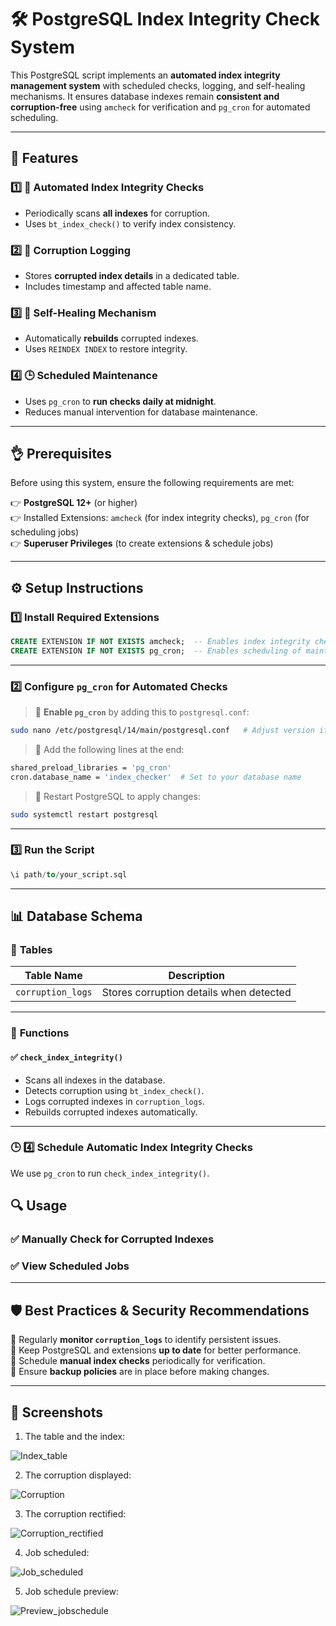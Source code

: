 # 🛠️ PostgreSQL Index Integrity Check System  

This PostgreSQL script implements an **automated index integrity management system** with scheduled checks, logging, and self-healing mechanisms. It ensures database indexes remain **consistent and corruption-free** using `amcheck` for verification and `pg_cron` for automated scheduling.  

---

## 🌟 Features  

### 1️⃣ 🏢 **Automated Index Integrity Checks**  
- Periodically scans **all indexes** for corruption.  
- Uses `bt_index_check()` to verify index consistency.  

### 2️⃣ 📝 **Corruption Logging**  
- Stores **corrupted index details** in a dedicated table.  
- Includes timestamp and affected table name.  

### 3️⃣ 🔄 **Self-Healing Mechanism**  
- Automatically **rebuilds** corrupted indexes.  
- Uses `REINDEX INDEX` to restore integrity.  

### 4️⃣ 🕒 **Scheduled Maintenance**  
- Uses `pg_cron` to **run checks daily at midnight**.  
- Reduces manual intervention for database maintenance.  

---

## 👌 Prerequisites  

Before using this system, ensure the following requirements are met:  

👉 **PostgreSQL 12+** (or higher)  
👉 Installed Extensions: `amcheck` (for index integrity checks), `pg_cron` (for scheduling jobs)  
👉 **Superuser Privileges** (to create extensions & schedule jobs)  

---

## ⚙️ Setup Instructions  

### **1️⃣ Install Required Extensions**  

```sql
CREATE EXTENSION IF NOT EXISTS amcheck;  -- Enables index integrity checks
CREATE EXTENSION IF NOT EXISTS pg_cron;  -- Enables scheduling of maintenance jobs
```

---

### **2️⃣ Configure `pg_cron` for Automated Checks**  

> 🔹 **Enable `pg_cron`** by adding this to `postgresql.conf`:  
```bash
sudo nano /etc/postgresql/14/main/postgresql.conf   # Adjust version if needed
```
> 🔹 Add the following lines at the end:  
```bash
shared_preload_libraries = 'pg_cron'
cron.database_name = 'index_checker'  # Set to your database name
```
> 🔹 Restart PostgreSQL to apply changes:  
```bash
sudo systemctl restart postgresql
```

---

### **3️⃣ Run the Script**  

```sql
\i path/to/your_script.sql
```

---

## 📊 Database Schema  

### 📝 **Tables**  

| Table Name         | Description |
|--------------------|-------------|
| `corruption_logs` | Stores corruption details when detected |


---

### 🧙️ **Functions**  

#### ✅ `check_index_integrity()`
- Scans all indexes in the database.  
- Detects corruption using `bt_index_check()`.  
- Logs corrupted indexes in `corruption_logs`.  
- Rebuilds corrupted indexes automatically.  


---

### 🕒 **4️⃣ Schedule Automatic Index Integrity Checks**  

We use `pg_cron` to run `check_index_integrity()`.



## 🔍 **Usage**  

### ✅ **Manually Check for Corrupted Indexes**  
### ✅ **View Scheduled Jobs**  

---

## 🛡️ **Best Practices & Security Recommendations**  

📌 Regularly **monitor `corruption_logs`** to identify persistent issues.  
📌 Keep PostgreSQL and extensions **up to date** for better performance.  
📌 Schedule **manual index checks** periodically for verification.  
📌 Ensure **backup policies** are in place before making changes.  

---

## 📸 Screenshots

1. The table and the index:
   
![Index_table](https://github.com/user-attachments/assets/488a78e4-ab6f-494e-bb0e-e12ade49de98)

2. The corruption displayed:
   
![Corruption](https://github.com/user-attachments/assets/e0d2a2df-5a4d-49d6-bdb6-1d21ea573a6c)

3. The corruption rectified:

![Corruption_rectified](https://github.com/user-attachments/assets/3eca0dfa-ba9c-41be-a4fa-ef30a72e2f53)

4. Job scheduled:

![Job_scheduled](https://github.com/user-attachments/assets/e9cc1e56-54f5-4e58-a2cf-9d5c750a0d5c)

5. Job schedule preview:
 
![Preview_jobschedule](https://github.com/user-attachments/assets/a813f29d-3d9f-44b5-a363-64de6dfa2d2f)










